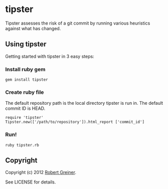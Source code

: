 tipster
========

Tipster assesses the risk of a git commit by running various heuristics against what has changed.

Using tipster
-------------------

Getting started with tipster in 3 easy steps:

### Install ruby gem

    gem install tipster

### Create ruby file

The default repository path is the local directory tipster is run in.  The default commit ID is HEAD.

    require 'tipster'
    Tipster.new(['/path/to/repository']).html_report ['commit_id']

### Run!

    ruby tipster.rb

Copyright
---------

Copyright (c) 2012 [Robert Greiner](http://creatingcode.com/quality).

See LICENSE for details.